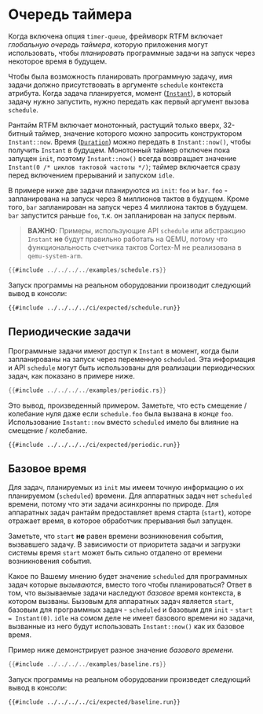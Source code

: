 # Очередь таймера

Когда включена опция `timer-queue`, фреймворк RTFM включает
*глобальную очередь таймера*, которую приложения могут использовать, чтобы
*планировать* программные задачи на запуск через некоторое время в будущем.

Чтобы была возможность планировать программную задачу, имя задачи должно
присутствовать в аргументе `schedule` контекста атрибута. Когда задача
планируется, момент ([`Instant`]), в который задачу нужно запустить, нужно передать
как первый аргумент вызова `schedule`.

[`Instant`]: ../../../api/rtfm/struct.Instant.html

Рантайм RTFM включает монотонный, растущий только вверх, 32-битный таймер,
значение которого можно запросить конструктором `Instant::now`. Время ([`Duration`])
можно передать в `Instant::now()`, чтобы получить `Instant` в будущем. Монотонный
таймер отключен пока запущен `init`, поэтому `Instant::now()` всегда возвращает
значение `Instant(0 /* циклов тактовой частоты */)`; таймер включается сразу перед
включением прерываний и запуском `idle`.

[`Duration`]: ../../../api/rtfm/struct.Duration.html

В примере ниже две задачи планируются из `init`: `foo` и `bar`. `foo` -
запланирована на запуск через 8 миллионов тактов в будущем. Кроме того, `bar`
запланирован на запуск через 4 миллиона тактов в будущем. `bar` запустится раньше
`foo`, т.к. он запланирован на запуск первым.

> **ВАЖНО**: Примеры, использующие API `schedule` или абстракцию `Instant`
> **не** будут правильно работать на QEMU, потому что функциональность счетчика
> тактов Cortex-M не реализована в `qemu-system-arm`.

``` rust
{{#include ../../../../examples/schedule.rs}}
```

Запуск программы на реальном оборудовании производит следующий вывод в консоли:

``` text
{{#include ../../../../ci/expected/schedule.run}}
```

## Периодические задачи

Программные задачи имеют доступ к `Instant` в момент, когда были запланированы
на запуск через переменную `scheduled`. Эта информация и API `schedule` могут
быть использованы для реализации периодических задач, как показано в примере ниже.

``` rust
{{#include ../../../../examples/periodic.rs}}
```

Это вывод, произведенный примером. Заметьте, что есть смещение / колебание нуля
даже если `schedule.foo` была вызвана в *конце* `foo`. Использование
`Instant::now` вместо `scheduled` имело бы влияние на смещение / колебание.

``` text
{{#include ../../../../ci/expected/periodic.run}}
```

## Базовое время

Для задач, планируемых из `init` мы имеем точную информацию о их планируемом
(`scheduled`) времени. Для аппаратных задач нет `scheduled` времени, потому
что эти задачи асинхронны по природе. Для аппаратных задач рантайм предоставляет
время старта (`start`), которе отражает время, в которое обработчик прерывания
был запущен.

Заметьте, что `start` **не** равен времени возникновения события, вызвавшего
задачу. В зависимости от приоритета задачи и загрузки системы время
`start` может быть сильно отдалено от времени возникновения события.

Какое по Вашему мнению будет значение `scheduled` для программных задач которые
*вызываются*, вместо того чтобы планироваться? Ответ в том, что вызываемые
задачи наследуют *базовое* время контекста, в котором вызваны. Бызовым для
аппаратных задач является `start`, базовым для программных задач - `scheduled`
и базовым для `init` - `start = Instant(0)`. `idle` на сомом деле не имеет
базового времени но задачи, вызванные из него будут использовать `Instant::now()`
как их базовое время.

Пример ниже демонстрирует разное значение *базового времени*.

``` rust
{{#include ../../../../examples/baseline.rs}}
```

Запуск программы на реальном оборудовании произведет следующий вывод в консоли:

``` text
{{#include ../../../../ci/expected/baseline.run}}
```
